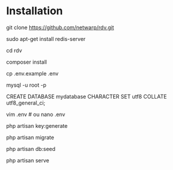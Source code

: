 # Installation

git clone https://github.com/netwarp/rdv.git

sudo apt-get install redis-server

cd rdv

composer install

cp .env.example .env

mysql -u root -p

CREATE DATABASE mydatabase CHARACTER SET utf8 COLLATE utf8_general_ci;

vim .env # ou nano .env

php artisan key:generate

php artisan migrate

php artisan db:seed

php artisan serve